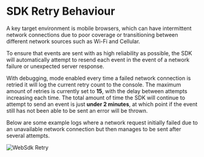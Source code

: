 SDK Retry Behaviour
=========================

A key target environment is mobile browsers, which can have intermittent network connections due to poor coverage or transitioning between different network sources such as Wi-Fi and Cellular.

To ensure that events are sent with as high reliability as possible, the SDK will automatically attempt to resend each event in the event of a network failure or unexpected server response.

With debugging, mode enabled every time a failed network connection is retried it will log the current retry count to the console. The maximum amount of retries is currently set to **15**, with the delay between attempts increasing each time. The total amount of time the SDK will continue to attempt to send an event is just **under 2 minutes**, at which point if the event still has not been able to be sent an error will be thrown.

Below are some example logs where a network request initially failed due to an unavailable network connection but then manages to be sent after several attempts.

![WebSdk Retry](https://docs.bluedot.io/wp-content/uploads/2021/05/6-web-sdk-retry-1024x527.png)